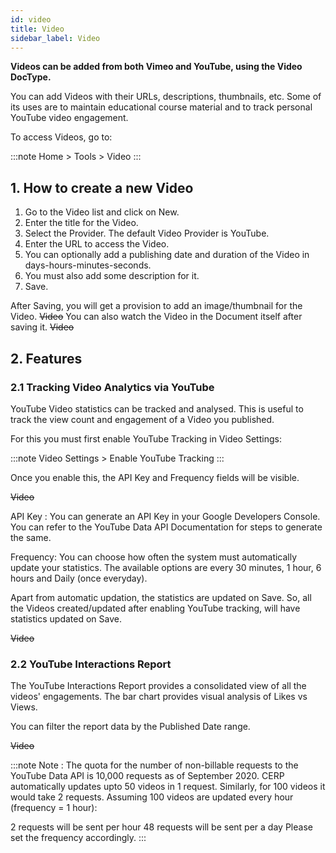 ```yaml
---
id: video
title: Video
sidebar_label: Video
---
```


**Videos can be added from both Vimeo and YouTube, using the Video DocType.**

You can add Videos with their URLs, descriptions, thumbnails, etc. Some of its uses are to maintain educational course material and to track personal YouTube video engagement.

To access Videos, go to:

:::note
Home > Tools > Video
:::

## 1. How to create a new Video

1. Go to the Video list and click on New.
1. Enter the title for the Video.
1. Select the Provider. The default Video Provider is YouTube.
1. Enter the URL to access the Video.
1. You can optionally add a publishing date and duration of the Video in days-hours-minutes-seconds.
1. You must also add some description for it.
1. Save.

After Saving, you will get a provision to add an image/thumbnail for the Video.
~~Video~~
You can also watch the Video in the Document itself after saving it.
~~Video~~

## 2. Features

### 2.1 Tracking Video Analytics via YouTube

YouTube Video statistics can be tracked and analysed. This is useful to track the view count and engagement of a Video you published.

For this you must first enable YouTube Tracking in Video Settings:

:::note
Video Settings > Enable YouTube Tracking
:::

Once you enable this, the API Key and Frequency fields will be visible.

~~Video~~

API Key : You can generate an API Key in your Google Developers Console. You can refer to the YouTube Data API Documentation for steps to generate the same.

Frequency: You can choose how often the system must automatically update your statistics. The available options are every 30 minutes, 1 hour, 6 hours and Daily (once everyday).

Apart from automatic updation, the statistics are updated on Save. So, all the Videos created/updated after enabling YouTube tracking, will have statistics updated on Save.

~~Video~~

### 2.2 YouTube Interactions Report

The YouTube Interactions Report provides a consolidated view of all the videos' engagements. The bar chart provides visual analysis of Likes vs Views.

You can filter the report data by the Published Date range.

~~Video~~

:::note
Note : The quota for the number of non-billable requests to the YouTube Data API is 10,000 requests as of September 2020. CERP automatically updates upto 50 videos in 1 request. Similarly, for 100 videos it would take 2 requests.
Assuming 100 videos are updated every hour (frequency = 1 hour):

2 requests will be sent per hour
48 requests will be sent per a day
Please set the frequency accordingly.
:::
